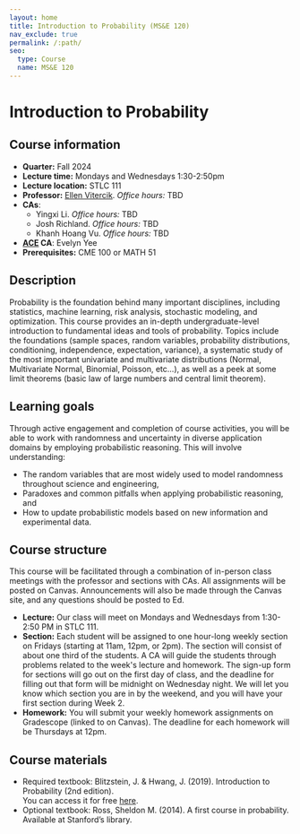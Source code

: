```yaml
---
layout: home
title: Introduction to Probability (MS&E 120)
nav_exclude: true
permalink: /:path/
seo:
  type: Course
  name: MS&E 120
---
```


# Introduction to Probability

## Course information

- **Quarter:** Fall 2024
- **Lecture time:** Mondays and Wednesdays 1:30-2:50pm
- **Lecture location:** STLC 111
- **Professor:** [Ellen Vitercik](https://vitercik.github.io). *Office hours:* TBD
- **CAs**:
  - Yingxi Li. *Office hours:* TBD
  - Josh Richland. *Office hours:* TBD
  - Khanh Hoang Vu. *Office hours:* TBD
- **[ACE](https://engineering.stanford.edu/students-academics/equity-and-inclusion-initiatives/undergraduate-programs/additional-courses) CA**: Evelyn Yee
- **Prerequisites:**  CME 100 or MATH 51

## Description

Probability is the foundation behind many important disciplines, including statistics, machine learning, risk analysis, stochastic modeling, and optimization. This course provides an in-depth undergraduate-level introduction to fundamental ideas and tools of probability. Topics include the foundations (sample spaces, random variables, probability distributions, conditioning, independence, expectation, variance), a systematic study of the most important univariate and multivariate distributions (Normal, Multivariate Normal, Binomial, Poisson, etc...), as well as a peek at some limit theorems (basic law of large numbers and central limit theorem).

## Learning goals

Through active engagement and completion of course activities, you will be able to work with randomness and uncertainty in diverse application domains by employing probabilistic reasoning. This will involve understanding:
- The random variables that are most widely used to model randomness throughout science and engineering,
- Paradoxes and common pitfalls when applying probabilistic reasoning, and
- How to update probabilistic models based on new information and experimental data.

## Course structure

This course will be facilitated through a combination of in-person class meetings with the professor and sections with CAs. All assignments will be posted on Canvas. Announcements will also be made through the Canvas site, and any questions should be posted to Ed.
- **Lecture:** Our class will meet on Mondays and Wednesdays from 1:30-2:50 PM in STLC 111.
- **Section:** Each student will be assigned to one hour-long weekly section on Fridays (starting at 11am, 12pm, or 2pm). The section will consist of about one third of the students. A CA will guide the students through problems related to the week's lecture and homework. The sign-up form for sections will go out on the first day of class, and the deadline for filling out that form will be midnight on Wednesday night. We will let you know which section you are in by the weekend, and you will have your first section during Week 2. 
- **Homework:** You will submit your weekly homework assignments on Gradescope (linked to on Canvas). The deadline for each homework will be Thursdays at 12pm.

## Course materials
- Required textbook: Blitzstein, J. & Hwang, J. (2019). Introduction to Probability (2nd edition).  
You can access it for free [here](https://drive.google.com/file/d/1VmkAAGOYCTORq1wxSQqy255qLJjTNvBI/view?usp=sharing).
- Optional textbook: Ross, Sheldon M. (2014). A first course in probability.  
Available at Stanford’s library.

